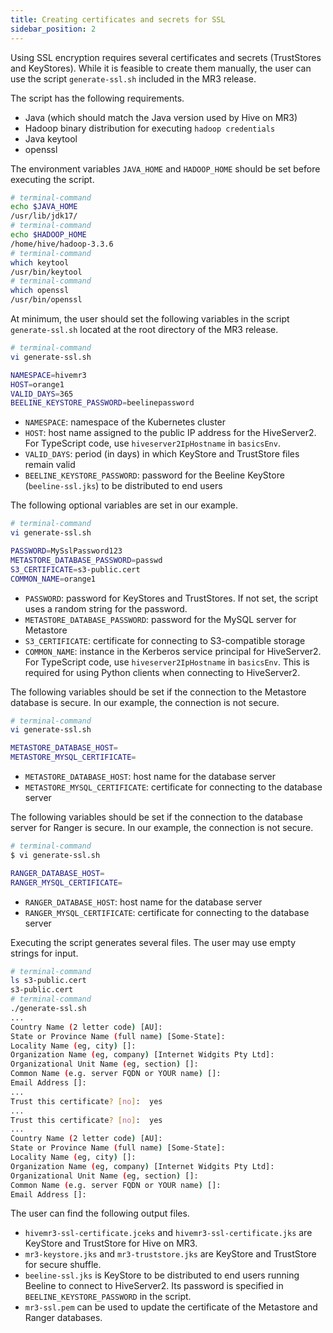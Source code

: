 ```yaml
---
title: Creating certificates and secrets for SSL
sidebar_position: 2
---
```


Using SSL encryption requires several certificates and secrets (TrustStores and KeyStores).
While it is feasible to create them manually,
the user can use the script `generate-ssl.sh` included in the MR3 release.

The script has the following requirements.

* Java (which should match the Java version used by Hive on MR3)
* Hadoop binary distribution for executing `hadoop credentials`
* Java keytool
* openssl

The environment variables `JAVA_HOME` and `HADOOP_HOME` should be set before executing the script.

```sh
# terminal-command
echo $JAVA_HOME
/usr/lib/jdk17/
# terminal-command
echo $HADOOP_HOME
/home/hive/hadoop-3.3.6
# terminal-command
which keytool
/usr/bin/keytool
# terminal-command
which openssl
/usr/bin/openssl
```

At minimum, the user should set the following variables in the script `generate-ssl.sh`
located at the root directory of the MR3 release.

```sh
# terminal-command
vi generate-ssl.sh

NAMESPACE=hivemr3
HOST=orange1
VALID_DAYS=365
BEELINE_KEYSTORE_PASSWORD=beelinepassword
```

* `NAMESPACE`: namespace of the Kubernetes cluster
* `HOST`: host name assigned to the public IP address for the HiveServer2.
  For TypeScript code, use `hiveserver2IpHostname` in `basicsEnv`.
* `VALID_DAYS`: period (in days) in which KeyStore and TrustStore files remain valid
* `BEELINE_KEYSTORE_PASSWORD`: password for the Beeline KeyStore (`beeline-ssl.jks`) to be distributed to end users

The following optional variables are set in our example.

```sh
# terminal-command
vi generate-ssl.sh

PASSWORD=MySslPassword123
METASTORE_DATABASE_PASSWORD=passwd
S3_CERTIFICATE=s3-public.cert
COMMON_NAME=orange1
```

* `PASSWORD`: password for KeyStores and TrustStores.
If not set, the script uses a random string for the password.
* `METASTORE_DATABASE_PASSWORD`: password for the MySQL server for Metastore 
* `S3_CERTIFICATE`: certificate for connecting to S3-compatible storage
* `COMMON_NAME`: instance in the Kerberos service principal for HiveServer2.
  For TypeScript code, use `hiveserver2IpHostname` in `basicsEnv`.
  This is required for using Python clients when connecting to HiveServer2.

The following variables should be set if the connection to the Metastore database is secure.
In our example, the connection is not secure.

```sh
# terminal-command
vi generate-ssl.sh

METASTORE_DATABASE_HOST=
METASTORE_MYSQL_CERTIFICATE=
```

* `METASTORE_DATABASE_HOST`: host name for the database server
* `METASTORE_MYSQL_CERTIFICATE`: certificate for connecting to the database server

The following variables should be set if the connection to the database server for Ranger is secure.
In our example, the connection is not secure.

```sh
# terminal-command
$ vi generate-ssl.sh

RANGER_DATABASE_HOST=
RANGER_MYSQL_CERTIFICATE=
```

* `RANGER_DATABASE_HOST`: host name for the database server
* `RANGER_MYSQL_CERTIFICATE`: certificate for connecting to the database server

Executing the script generates several files.
The user may use empty strings for input.

```sh
# terminal-command
ls s3-public.cert
s3-public.cert
# terminal-command
./generate-ssl.sh
...
Country Name (2 letter code) [AU]:
State or Province Name (full name) [Some-State]:
Locality Name (eg, city) []:
Organization Name (eg, company) [Internet Widgits Pty Ltd]:
Organizational Unit Name (eg, section) []:
Common Name (e.g. server FQDN or YOUR name) []:
Email Address []:
...
Trust this certificate? [no]:  yes
...
Trust this certificate? [no]:  yes
...
Country Name (2 letter code) [AU]:
State or Province Name (full name) [Some-State]:
Locality Name (eg, city) []:
Organization Name (eg, company) [Internet Widgits Pty Ltd]:
Organizational Unit Name (eg, section) []:
Common Name (e.g. server FQDN or YOUR name) []:
Email Address []:
```

The user can find the following output files. 

* `hivemr3-ssl-certificate.jceks` and `hivemr3-ssl-certificate.jks`
are KeyStore and TrustStore for Hive on MR3.
* `mr3-keystore.jks` and `mr3-truststore.jks` are KeyStore and TrustStore for secure shuffle.
* `beeline-ssl.jks` is KeyStore to be distributed to end users running Beeline
to connect to HiveServer2.
Its password is specified in `BEELINE_KEYSTORE_PASSWORD` in the script.
* `mr3-ssl.pem` can be used to update the certificate of the Metastore and Ranger databases.

